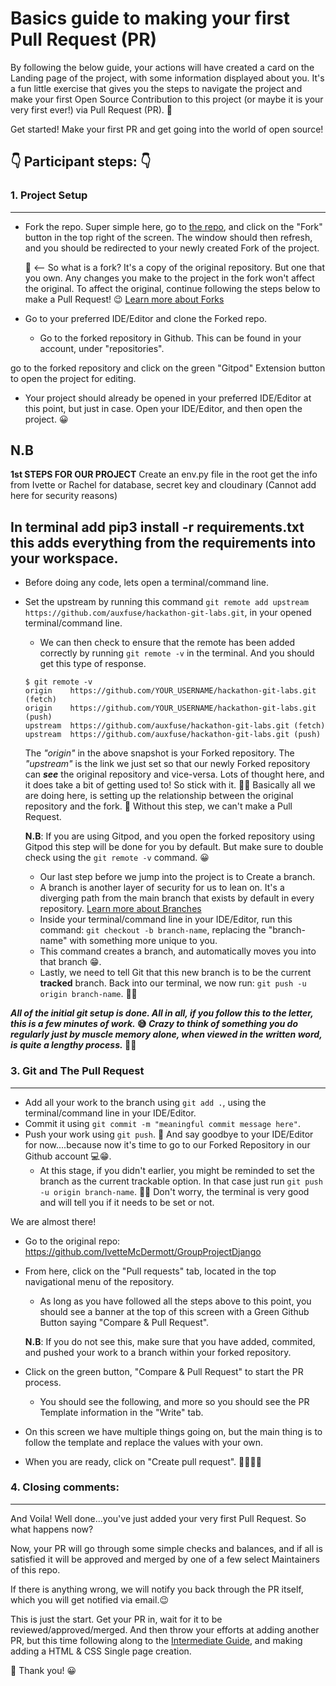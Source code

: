 

# Basics guide to making your first Pull Request (PR)

By following the below guide, your actions will have created a card on the Landing page of the project, with some information displayed about you. It's a fun little exercise that gives you the steps to navigate the project and make your first Open Source Contribution to this project (or maybe it is your very first ever!) via Pull Request (PR). 🤜

Get started! Make your first PR and get going into the world of open source! 

## 👇 Participant steps: 👇

### **1. Project Setup**
---
- Fork the repo. Super simple here, go to [the repo](https://github.com/auxfuse/hackathon-git-labs), and click on the "Fork" button in the top right of the screen. The window should then refresh, and you should be redirected to your newly created Fork of the project.

    🍴 <-- So what is a fork? It's a copy of the original repository. But one that you own. Any changes you make to the project in the fork won't affect the original. To affect the original, continue following the steps below to make a Pull Request! 😉 [Learn more about Forks](https://docs.github.com/en/pull-requests/collaborating-with-pull-requests/working-with-forks/about-forks)

- Go to your preferred IDE/Editor and clone the Forked repo.
    - Go to the forked repository in Github. This can be found in your account, under "repositories".

go to the forked repository and click on the green "Gitpod" Extension button to open the project for editing.

- Your project should already be opened in your preferred IDE/Editor at this point, but just in case. Open your IDE/Editor, and then open the project. 😀

**N.B**
---
**1st STEPS FOR OUR PROJECT**
Create an env.py file in the root 
get the info from Ivette or Rachel for database, secret key and cloudinary (Cannot add here for security reasons)

In terminal add **pip3 install -r requirements.txt** this adds everything from the requirements into your workspace.
---

- Before doing any code, lets open a terminal/command line.
- Set the upstream by running this command `git remote add upstream https://github.com/auxfuse/hackathon-git-labs.git`, in your opened terminal/command line.
    - We can then check to ensure that the remote has been added correctly by running `git remote -v` in the terminal. And you should get this type of response.
    ```
    $ git remote -v
    origin    https://github.com/YOUR_USERNAME/hackathon-git-labs.git (fetch)
    origin    https://github.com/YOUR_USERNAME/hackathon-git-labs.git (push)
    upstream  https://github.com/auxfuse/hackathon-git-labs.git (fetch)
    upstream  https://github.com/auxfuse/hackathon-git-labs.git (push)
    ```

    The _"origin"_ in the above snapshot is your Forked repository. The _"upstream"_ is the link we just set so that our newly Forked repository can _**see**_ the original repository and vice-versa. Lots of thought here, and it does take a bit of getting used to! So stick with it. 🤔💭 Basically all we are doing here, is setting up the relationship between the original repository and the fork. 🤝 Without this step, we can't make a Pull Request.

    **N.B**: If you are using Gitpod, and you open the forked repository using Gitpod this step will be done for you by default. But make sure to double check using the `git remote -v` command. 😀

    - Our last step before we jump into the project is to Create a branch.
    - A branch is another layer of security for us to lean on. It's a diverging path from the main branch that exists by default in every repository. [Learn more about Branches](https://docs.github.com/en/pull-requests/collaborating-with-pull-requests/proposing-changes-to-your-work-with-pull-requests/about-branches)
    - Inside your terminal/command line in your IDE/Editor, run this command: `git checkout -b branch-name`, replacing the "branch-name" with something more unique to you.
    - This command creates a branch, and automatically moves you into that branch 😁.
    - Lastly, we need to tell Git that this new branch is to be the current **tracked** branch. Back into our terminal, we now run: `git push -u origin branch-name`. 🌿🌳

**_All of the initial git setup is done. All in all, if you follow this to the letter, this is a few minutes of work._ 😅 _Crazy to think of something you do regularly just by muscle memory alone, when viewed in the written word, is quite a lengthy process._ 🤯🧠**

### **3. Git and The Pull Request**
---
- Add all your work to the branch using `git add .`, using the terminal/command line in your IDE/Editor. 
- Commit it using `git commit -m "meaningful commit message here"`.
- Push your work using `git push`. 👋 And say goodbye to your IDE/Editor for now....because now it's time to go to our Forked Repository in our Github account 💻😁.
    - At this stage, if you didn't earlier, you might be reminded to set the branch as the current trackable option. In that case just run `git push -u origin branch-name`. 🌿🌳 Don't worry, the terminal is very good and will tell you if it needs to be set or not.

We are almost there!

- Go to the original repo: https://github.com/IvetteMcDermott/GroupProjectDjango 
- From here, click on the "Pull requests" tab, located in the top navigational menu of the repository.


    - As long as you have followed all the steps above to this point, you should see a banner at the top of this screen with a Green Github Button saying "Compare & Pull Request".

    **N.B**: If you do not see this, make sure that you have added, commited, and pushed your work to a branch within your forked repository.


- Click on the green button, "Compare & Pull Request" to start the PR process.
    - You should see the following, and more so you should see the PR Template information in the "Write" tab.


- On this screen we have multiple things going on, but the main thing is to follow the template and replace the values with your own.
- When you are ready, click on "Create pull request". 🎉💥💥🎉

### **4. Closing comments:**
---
And Voila! Well done...you've just added your very first Pull Request. So what happens now?

Now, your PR will go through some simple checks and balances, and if all is satisfied it will be approved and merged by one of a few select Maintainers of this repo.

If there is anything wrong, we will notify you back through the PR itself, which you will get notified via email.😉

This is just the start. Get your PR in, wait for it to be reviewed/approved/merged. And then throw your efforts at adding another PR, but this time following along to the [Intermediate Guide](intermediate.md), and making adding a HTML & CSS Single page creation.

🤜 Thank you! 😀


